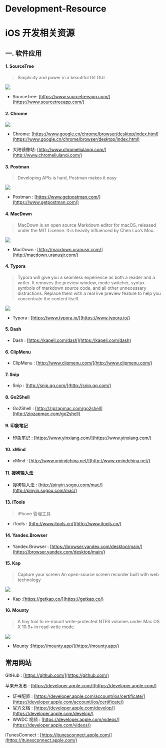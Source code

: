 # Development-Resource
# iOS 开发相关资源

## 一. 软件应用

#### 1. SourceTree

> Simplicity and power in a beautiful Git GUI

![](https://www.sourcetreeapp.com/dam/jcr:580c367b-c240-453d-aa18-c7ced44324f9/hero-mac-screenshot.png?cdnVersion=fr)

- SourceTree: [https://www.sourcetreeapp.com/](https://www.sourcetreeapp.com/)



#### 2. Chrome

![](https://www.google.cn/chrome/assets/common/images/marquee/benefits-5-mobile_2x.png)

- Chrome: [https://www.google.cn/chrome/browser/desktop/index.html](https://www.google.cn/chrome/browser/desktop/index.html)

- 大陆镜像站: [http://www.chromeliulanqi.com/](http://www.chromeliulanqi.com/)



#### 3. Postman

> Developing APIs is hard, Postman makes it easy

![](https://www.getpostman.com/img/v2/homepage/express-api-development.png)

- Postman : [https://www.getpostman.com/](https://www.getpostman.com/)



#### 4. MacDown

> MacDown is an open source Markdown editor for macOS, released under the MIT License. It is heavily influenced by Chen Luo’s Mou.

![](http://macdown.uranusjr.com/static/images/macdown-demo.png)

- MacDown : [http://macdown.uranusjr.com/](http://macdown.uranusjr.com/)



#### 4. Typora

> Typora will give you a seamless experience as both a reader and a writer. It removes the preview window, mode switcher, syntax symbols of markdown source code, and all other unnecessary distractions. Replace them with a real live preview feature to help you concentrate the content itself.

![](https://www.typora.io/img/theme-prev/Snip20141101_3.png)

- Typora : [https://www.typora.io/](https://www.typora.io/)



#### 5. Dash

- Dash : [https://kapeli.com/dash](https://kapeli.com/dash)



#### 6. ClipMenu

- ClipMenu : [http://www.clipmenu.com/](http://www.clipmenu.com/)



#### 7. Snip

- Snip : [http://snip.qq.com/](http://snip.qq.com/)



#### 8. Go2Shell

- Go2Shell : [http://zipzapmac.com/go2shell](http://zipzapmac.com/go2shell)



#### 9. 印象笔记

- 印象笔记 : [https://www.yinxiang.com/](https://www.yinxiang.com/)



#### 10. xMind

- xMind : [http://www.xmindchina.net/](http://www.xmindchina.net/)



#### 11. 搜狗输入法

- 搜狗输入法 : [http://pinyin.sogou.com/mac/](http://pinyin.sogou.com/mac/)



#### 13. iTools


> iPhone 管理工具

- iTools : [http://www.itools.cn/](http://www.itools.cn/)


#### 14. Yandex.Browser

- Yandex.Browser : [https://browser.yandex.com/desktop/main/](https://browser.yandex.com/desktop/main/)


#### 15. Kap
> Capture your screen
> An open-source screen recorder built with web technology

![](https://getkap.co/images/kap-app@2x.png)

- Kap :[https://getkap.co/](https://getkap.co/)


#### 16. Mounty
> A tiny tool to re-mount write-protected NTFS volumes under Mac OS X 10.9+ in read-write mode.

![](https://mounty.app/img/mounty-blue.png)

- Mounty :[https://mounty.app/](https://mounty.app/)

## 常用网站
	
GitHub : [https://github.com/](https://github.com/)
	
苹果开发者 : [https://developer.apple.com/](https://developer.apple.com/)
	
- 证书配置 : [https://developer.apple.com/account/ios/certificate/](https://developer.apple.com/account/ios/certificate/)
- 官方文档 : [https://developer.apple.com/develop/](https://developer.apple.com/develop/)
- WWDC 视频 : [https://developer.apple.com/videos/](https://developer.apple.com/videos/)
	
iTunesConnect :  [https://itunesconnect.apple.com/](https://itunesconnect.apple.com/)
